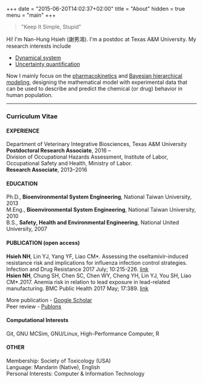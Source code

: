 +++
date = "2015-06-20T14:02:37+02:00"
title = "About"
hidden = true
menu = "main"
+++


> "Keep It Simple, Stupid"

Hi! I'm Nan-Hung Hsieh (謝男鴻). I'm a postdoc at Texas A&M University. My research interests include

- [Dynamical system](https://en.wikipedia.org/wiki/Dynamical_system)
- [Uncertainty quantification](https://en.wikipedia.org/wiki/Uncertainty_quantification)

Now I mainly focus on the [pharmacokinetics](https://en.wikipedia.org/wiki/Pharmacokinetics) and [Bayesian hierarchical modeling](https://en.wikipedia.org/wiki/Bayesian_hierarchical_modeling), designing the mathematical model with experimental data that can be used to describe and predict the chemical (or drug) behavior in human population.

***

### Curriculum Vitae
#### EXPERIENCE
Department of Veterinary Integrative Biosciences, Texas A&M University  
**Postdoctoral Research Associate**, 2016 –   
Division of Occupational Hazards Assessment, Institute of Labor, Occupational Safety and Health, Ministry of Labor.  
**Research Associate**, 2013–2016  
#### EDUCATION
Ph.D., **Bioenvironmental System Engineering**, National Taiwan University, 2013  
M.Eng., **Bioenvironmental System Engineering**, National Taiwan University, 2010  
B.S., **Safety, Health and Environmental Engineering**, National United University, 2007  

#### PUBLICATION (open access)
**Hsieh NH**, Lin YJ, Yang YF, Liao CM*. Assessing the oseltamivir-induced resistance risk and implications for influenza infection control strategies. Infection and Drug Resistance 2017 July; 10:215-226. [link](https://www.dovepress.com/articles.php?article_id=33883)  
**Hsien NH**, Chung SH, Chen SC, Chen WY, Cheng YH, Lin YJ, You SH, Liao CM*.2017. Anemia risk in relation to lead exposure in lead-related manufacturing. BMC Public Health 2017 May; 17:389. [link](https://bmcpublichealth.biomedcentral.com/articles/10.1186/s12889-017-4315-7)

More publication - [Google Scholar](https://scholar.google.com/citations?user=AM1YgJAAAAAJ&hl=en&oi=ao)  
Peer review - [Publons](https://publons.com/author/435686/nan-hung-hsieh)

#### Computational Interests
Git, GNU MCSim, GNU/Linux, High-Performance Computer, R

#### OTHER
Membership: Society of Toxicology (USA)  
Language: Mandarin (Native), English   
Personal Interests: Computer & Information Technology  


